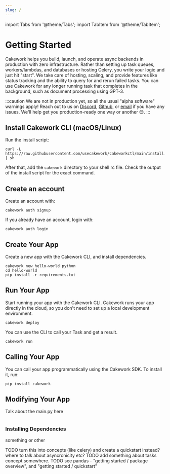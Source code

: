 ```yaml
---
slug: /
---
```

import Tabs from '@theme/Tabs';
import TabItem from '@theme/TabItem';


# Getting Started

Cakework helps you build, launch, and operate async backends in production with zero infrastructure.
Rather than setting up task queues, workers/lambdas, and databases or hosting Celery, you write your logic and just hit "start". We take care of hosting, scaling, and provide features like status tracking and the ability to query for and rerun failed tasks. You can use Cakework for any longer running task that completes in the background, such as document processing using GPT-3.

:::caution
We are not in production yet, so all the usual "alpha software" warnings apply! Reach out to us on [Discord](https://discord.gg/yB6GvheDcP), [Github](https://github.com/usecakework), or [email](mailto:eric@cakework.com) if you have any issues. We'll help get you production-ready one way or another 😊.
:::

## Install Cakework CLI (macOS/Linux)
Run the install script:

```
curl -L https://raw.githubusercontent.com/usecakework/cakeworkctl/main/install.sh | sh
```

After that, add the ```cakework``` directory to your shell rc file. Check the output of the install script for the exact command.

## Create an account
Create an account with:
```
cakework auth signup
```

If you already have an account, login with:
```
cakework auth login
```

## Create Your App
Create a new app with the Cakework CLI, and install dependencies.

<Tabs groupId="lang">
<TabItem value="python" label="Python">

```
cakework new hello-world python
cd hello-world
pip install -r requirements.txt
```

</TabItem>
</Tabs>


## Run Your App
Start running your app with the Cakework CLI. Cakework runs your app directly in the cloud, so you don't need to set up a local development environment.

<Tabs groupId="lang">
<TabItem value="python" label="Python">

```
cakework deploy
```

You can use the CLI to call your Task and get a result.

```
cakework run
```

</TabItem>
</Tabs>

## Calling Your App
You can call your app programmatically using the Cakework SDK. To install it, run:

<Tabs groupId="lang">
<TabItem value="python" label="Python">

```
pip install cakework
```

</TabItem>
</Tabs>

## Modifying Your App

Talk about the main.py here

```
```

### Installing Dependencies
something or other

TODO turn this into concepts (like celery) and create a quickstart instead? where to talk about asyncronicity etc?
TODO add something about tasks concept somewhere.
TODO see pandas - "getting started / package overview", and "getting started / quickstart"